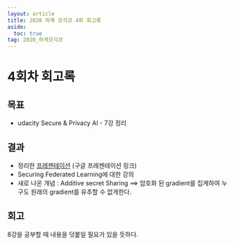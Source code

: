 ```yaml
---
layout: article
title: 2020 하계 모각코 4회 회고록
aside:
  toc: true
tag: 2020_하계모각코
---
```


# 4회차 회고록

## 목표

* udacity Secure & Privacy AI - 7강 정리

## 결과

* 정리한 [프레젠테이션](https://docs.google.com/presentation/d/176qYvGC6BqkRoNi4ulZThzcQXOcMc3Up28ru_OJ2LB4/edit?usp=sharing) (구글 프레젠테이션 링크)
* Securing Federated Learning에 대한 강의
* 새로 나온 개념 : Additive secret Sharing ==> 암호화 된 gradient를 집계하여 누구도 원래의 gradient를 유추할 수 없게한다.

## 회고
8강을 공부할 때 내용을 덧붙일 필요가 있을 듯하다.








